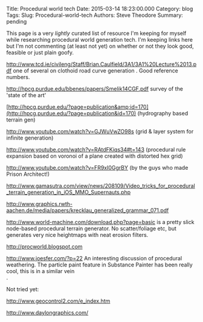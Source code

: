 Title: Procedural world tech
Date: 2015-03-14 18:23:00.000
Category: blog
Tags: 
Slug: Procedural-world-tech
Authors: Steve Theodore
Summary: pending

This page is a very _lightly_ curated list of resource I'm keeping for myself while researching procedural world generation tech.  I'm keeping links here but I'm not commenting (at least not yet) on whether or not they look good, feasible or just plain goofy.  
  
http://www.tcd.ie/civileng/Staff/Brian.Caulfield/3A1/3A1%20Lecture%2013.pdf  one of several on clothoid road curve generation . Good reference numbers.  


  


<http://hpcg.purdue.edu/bbenes/papers/Smelik14CGF.pdf>  survey of the 'state of the art'  


  
  
[http://hpcg.purdue.edu/?page=publication&amp;id=170](http://hpcg.purdue.edu/?page=publication&id=170)  (hydrography based terrain gen)  
  
<http://www.youtube.com/watch?v=GJWuVwZO98s>  (grid &amp; layer system for infinite generation)  
  
<http://www.youtube.com/watch?v=RAtdFKiqs34#t=143>  (procedural rule expansion based on voronoi of a plane created with distorted hex grid)  
  
<http://www.youtube.com/watch?v=FR9xI0GgrBY>  (by the guys who made Prison Architect!)  
  
  
<http://www.gamasutra.com/view/news/208109/Video_tricks_for_procedural_terrain_generation_in_iOS_MMO_Supernauts.php>  
  
http://www.graphics.rwth-aachen.de/media/papers/krecklau_generalized_grammar_071.pdf  
  
http://www.world-machine.com/download.php?page=basic is a pretty slick node-based procedural terrain generator. No scatter/foliage etc, but generates very nice heightmaps with neat erosion filters.  
  
http://procworld.blogspot.com  
  
http://www.joesfer.com/?p=22  An interesting discussion of procedural weathering.  The particle paint feature in Substance Painter has been really cool, this is in a similar vein  
.  
  
Not tried yet:  
  
http://www.geocontrol2.com/e_index.htm  
  
http://www.daylongraphics.com/  
  
  
  


